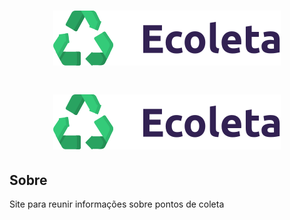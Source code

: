 <h1 align="center">
    <img src="public/assets/logo.svg">
</h1>

<h1 align="center">
    <img src="public/assets/logo.svg">
</h1>


## Sobre
 Site para reunir informações sobre pontos de coleta
